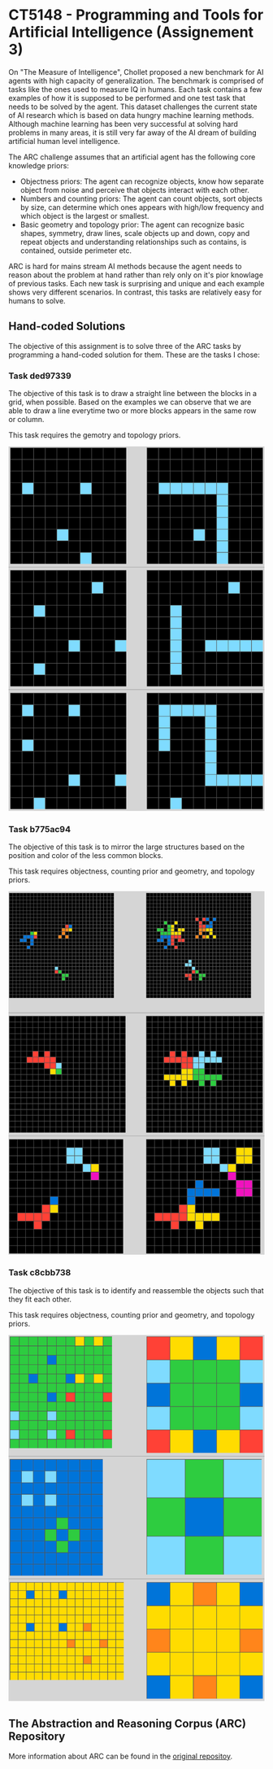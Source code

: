# CT5148 - Programming and Tools for Artificial Intelligence (Assignement 3)

On "The Measure of Intelligence", Chollet proposed a new benchmark for AI agents with high capacity of generalization. The benchmark is comprised of tasks like the ones used to measure IQ in humans. Each task contains a few examples of how it is supposed to be performed and one test task that needs to be solved by the agent. This dataset challenges the current state of AI research which is based on data hungry machine learning methods. Although machine learning has been very successful at solving hard problems in many areas, it is still very far away of the AI dream of building artificial human level intelligence.

The ARC challenge assumes that an artificial agent has the following core knowledge priors:
- Objectness priors: The agent can recognize objects, know how separate object from noise and perceive that objects interact with each other.
- Numbers and counting priors: The agent can count objects, sort objects by size, can determine which ones appears with high/low frequency and which object is the largest or smallest.
- Basic geometry and topology prior: The agent can recognize basic shapes, symmetry, draw lines, scale objects up and down, copy and repeat objects and understanding relationships such as contains, is contained, outside perimeter etc.

ARC is hard for mains stream AI methods because the agent needs to reason about the problem at hand rather than rely only on it's pior knowlage of previous tasks. Each new task is surprising and unique and each example shows very different scenarios. In contrast, this tasks are relatively easy for humans to solve.

## Hand-coded Solutions

The objective of this assignment is to solve three of the ARC tasks by programming a hand-coded solution for them. These are the tasks I chose:

### Task ded97339

The objective of this task is to draw a straight line between the blocks in a grid, when possible. Based on the examples we can observe that we are able to draw a line everytime two or more blocks appears in the same row or column.

This task requires the gemotry and topology priors.

![ded97339](img/ded97339.PNG)

### Task b775ac94

The objective of this task is to mirror the large structures based on the position and color of the less common blocks.

This task requires objectness, counting prior and geometry, and topology priors.

![b775ac94](img/b775ac94.PNG)

### Task c8cbb738

The objective of this task is to identify and reassemble the objects such that they fit each other.

This task requires objectness, counting prior and geometry, and topology priors.

![c8cbb738](img/c8cbb738.PNG)

## The Abstraction and Reasoning Corpus (ARC) Repository

More information about ARC can be found in the [original repositoy](https://github.com/fchollet/ARC).
